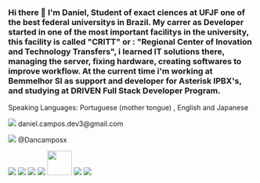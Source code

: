 ### Hi there 👋 I'm Daniel, Student of exact ciences at UFJF one of the best federal universitys in Brazil. My carrer as Developer started in one of the most important facilitys in the university, this facility is called "CRITT" or : "Regional Center of Inovation and Technology Transfers", i learned IT solutions there, managing the server, fixing hardware, creating softwares to improve workflow. At the current time i'm working at Bemmelhor SI as support and developer for Asterisk IPBX's, and studying at DRIVEN Full Stack Developer Program. ###
Speaking Languages: Portuguese (mother tongue) , English and Japanese


<p><img src="https://img.shields.io/badge/Gmail-D14836?style=for-the-badge&logo=gmail&logoColor=white"> daniel.campos.dev3@gmail.com</p>
<p><img src="https://img.shields.io/badge/Instagram-E4405F?style=for-the-badge&logo=instagram&logoColor=white"> @Dancamposx</p>





<img src="https://img.shields.io/badge/C-00599C?style=for-the-badge&logo=c&logoColor=white"> <img src="https://img.shields.io/badge/HTML5-E34F26?style=for-the-badge&logo=html5&logoColor=white"> <img src="https://img.shields.io/badge/CSS3-1572B6?style=for-the-badge&logo=css3&logoColor=white"> <img src="https://img.shields.io/badge/JavaScript-323330?style=for-the-badge&logo=javascript&logoColor=F7DF1E"> 
<img src="https://www.asterisk.org/wp-content/uploads/asterisk-logo-fb-share.png" height=50px> 
<img src="https://img.shields.io/badge/Node.js-43853D?style=for-the-badge&logo=node.js&logoColor=white">
<img src="https://img.shields.io/badge/Node.js-43853D?style=for-the-badge&logo=node.js&logoColor=white">

